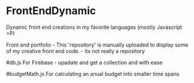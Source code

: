 # FrontEndDynamic
Dynamic front end creations in my favorite languages (mostly Javascript =P) 

Front end portfolio - This 'repository' is manually uploaded to display some of my creative front end code. - its not really a repository 

#db.js
For Firebase - upadate and get a collection and with ease

#budgetMath.js 
For calculating an anual budget into smaller time spans
